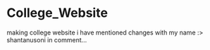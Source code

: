 # College_Website
making college website
i have mentioned changes with my name :> shantanusoni in comment...
